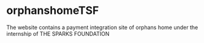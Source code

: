 # orphanshomeTSF
The website contains a payment integration site  of orphans home under the internship of  THE SPARKS FOUNDATION 
